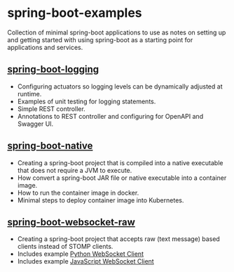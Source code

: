 # spring-boot-examples

Collection of minimal spring-boot applications to use as notes on setting
up and getting started with using spring-boot as a starting point for
applications and services.

## [spring-boot-logging](spring-boot-logging/README.md)

* Configuring actuators so logging levels can be dynamically adjusted at
runtime.
* Examples of unit testing for logging statements.
* Simple REST controller.
* Annotations to REST controller and configuring for OpenAPI and Swagger UI.

## [spring-boot-native](spring-boot-native/README.md)

* Creating a spring-boot project that is compiled into a native executable
that does not require a JVM to execute.
* How convert a spring-boot JAR file or native executable into a container
image.
* How to run the container image in docker.
* Minimal steps to deploy container image into Kubernetes.

## [spring-boot-websocket-raw](spring-boot-websocket-raw/README.md)

* Creating a spring-boot project that accepts raw (text message) based
clients instead of STOMP clients.
* Includes example [Python WebSocket Client](spring-boot-web-socket-raw/src/examples/python/websocket-client.py) 
* Includes example [JavaScript WebSocket Client](spring-boot-web-socket-raw/src/examples/javascript/websocket-client.js) 
